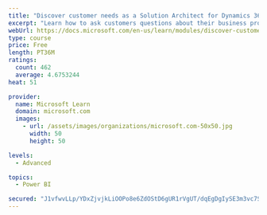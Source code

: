 ```yaml
---
title: "Discover customer needs as a Solution Architect for Dynamics 365 and Power Platform"
excerpt: "Learn how to ask customers questions about their business processes and feature requirements to create a viable solution."
webUrl: https://docs.microsoft.com/en-us/learn/modules/discover-customer-needs/
type: course
price: Free
length: PT36M
ratings:
  count: 462
  average: 4.6753244
heat: 51

provider:
  name: Microsoft Learn
  domain: microsoft.com
  images:
    - url: /assets/images/organizations/microsoft.com-50x50.jpg
      width: 50
      height: 50

levels:
  - Advanced

topics:
  - Power BI

secured: "J1vfwvLLp/YDxZjvjkLiOOPo8e6ZdOStD6gUR1rVgUT/dqEgDgIySE3m3vc7SkSb1JwXmisVY0po8ZivHQ4LeFyPn/VMlWn/DGCKja7frQZf4n4eT4auriCQu3wqUT7OOKP8IWzv97EnfS70ctFR8TjZRV7MJ+oU6B9vBiznbU0TNaHnduvsyqJ14tNZ3Ru8PBCRIggIAmgyZtPVF9nWx0DbRqOAZFjzE7f4rY9OlNKM3mZYoc39WzhrqxU8RkUwSsUFBt+jdaDjV7GtZgSH58rN3bZak9csFlub62nrU+KyWH2cSeWi56RdpruSDedBu0GuVwx0lCHLHYdXL9+xHNzvCyWJrbRYXEOcTjaQa1axJqGjDFdVKqHBv/b4dQ7Q5XeGmUW6hTiWd8Kz15w6NVxrzNKuM3ZG+rpduRN8DOg=;ZmI333ALRb+KHNL/I3IOlQ=="
---
```


